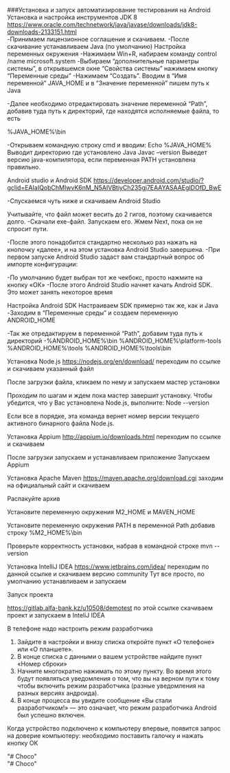 ###Установка и запуск автоматизирование тестирования на Android
Установка и настройка инструментов
JDK 8
https://www.oracle.com/technetwork/java/javase/downloads/jdk8-downloads-2133151.html  
-Принимаем лицензионное соглашение и скачиваем.
-После скачивание устанавливаем Java (по умолчанию)
Настройка переменных окружения
-Нажимаем Win+R, набираем команду control /name microsoft.system
-Выбираем “дополнительные параметры системы”, в открывшемся окне “Свойства системы” нажимаем кнопку “Переменные среды”
-Нажимаем “Создать”. Вводим в “Имя переменной” JAVA_HOME и в “Значение переменной” пишем путь к Java

 
-Далее необходимо отредактировать значение переменной “Path”, добавив туда путь к директорий, где находятся исполняемые файла, то есть 


 %JAVA_HOME%\bin
 
-Открываем командную строку cmd и вводим:
Echo %JAVA_HOME%
Выводит директорию где установлено Java
Javac –version Выведет версию java-компилятора, если переменная PATH установлена правильно.  



Android studio и Android SDK
https://developer.android.com/studio/?gclid=EAIaIQobChMIwvK6nM_N5AIVBtiyCh235gj7EAAYASAAEgIDOfD_BwE 

-Спускаемся чуть ниже и скачиваем Android Studio
 
Учитывайте, что файл может весить до 2 гигов, поэтому скачивается долго.
-Скачали exe-файл. Запускаем его. Жмем Next, пока он не спросит пути.
 
-После этого понадобится стандартно несколько раз нажать на кнопочку «далее», и на этом установка Android Studio завершена.
-При первом запуске Android Studio задаст вам стандартный вопрос об импорте конфигурации:
 

-По умолчанию будет выбран тот же чекбокс, просто нажмите на кнопку «ОК»
-После этого Android Studio начнет качать Android SDK. Это может занять некоторое время

Настройка Android SDK
Настраиваем SDK примерно так же, как и Java
-Заходим в “Переменные среды” и создаем переменную ANDROID_HOME
  
-Так же отредактируем в переменной “Path”, добавим туда путь к директорий 
-%ANDROID_HOME%\bin
%ANDROID_HOME%\platform-tools 
%ANDROID_HOME%\tools 
%ANDROID_HOME%\tools\bin






Установка Node.js
https://nodejs.org/en/download/ переходим по ссылке и скачиваем указанный файл
 

После загрузки файла, кликаем по нему и запускаем мастер установки
 
Проходим по шагам и ждем пока мастер завершит установку.
Чтобы убедится, что у Вас установлена Node.js, выполните:
Node --version 
 

Если все в порядке, эта команда вернет номер версии текущего активного бинарного файла Node.js.










Установка Appium
http://appium.io/downloads.html  переходим по ссылке и скачиваем 
 


 
После загрузки запускаем и устанавливаем приложение
Запускаем Appium 
 






Установка Apache Maven
https://maven.apache.org/download.cgi заходим на официальный сайт и скачиваем
 
Распакуйте архив 
 

Установите переменную окружения M2_HOME и MAVEN_HOME
 

Установите переменную окружения PATH в переменной Path добавив строку %M2_HOME%\bin
 
Проверьте корректность установки, набрав в командной строке
 mvn --version











Установка IntelliJ IDEA
https://www.jetbrains.com/idea/ переходим по данной ссылке и скачиваем версию community
Тут все просто, по умолчанию устанавливаем и запускаем

Запуск проекта

https://gitlab.alfa-bank.kz/u10508/demotest по этой ссылке скачиваем проект и запускаем в InteliJ IDEA
 



В телефоне надо настроить режим разработчика
1.	Зайдите в настройки и внизу списка откройте пункт «О телефоне» или «О планшете».
2.	В конце списка с данными о вашем устройстве найдите пункт «Номер сброки»
3.	Начните многократно нажимать по этому пункту. Во время этого будут появляться уведомления о том, что вы на верном пути к тому чтобы включить режим разработчика (разные уведомления на разных версиях андроида).
4.	В конце процесса вы увидите сообщение «Вы стали разработчиком!» — это означает, что режим разработчика Android был успешно включен. 
 
Когда устройство подключено к компьютеру впервые, появится запрос на доверие компьютеру: необходимо поставить галочку и нажать кнопку OK

"# Choco"  
"# Choco" 
